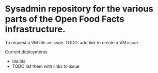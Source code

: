 # Sysadmin repository for the various parts of the Open Food Facts infrastructure.

To request a VM file an issue.
TODO: add link to create a VM issue


Current deployments
* bla bla
* TODO list them with links to issue
